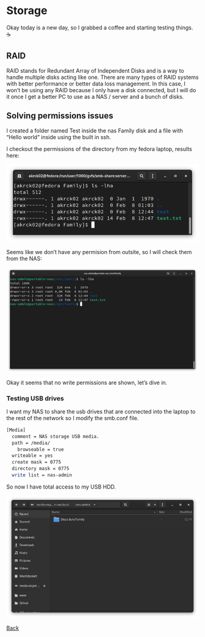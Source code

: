 # Storage

Okay today is a new day, so I grabbed a coffee and starting testing things. ☕️

## RAID

RAID stands for Redundant Array of Independent Disks and is a way to handle multiple disks acting like one. There are many types of RAID systems with better performance or better data loss management. In this case, I won’t be using any RAID because I only have a disk connected, but I will do it once I get a better PC to use as a NAS / server and a bunch of disks. 

## Solving permissions issues

I created a folder named Test inside the nas Family disk and a file  with “Hello world” inside using the built in ssh.

I checkout the permissions of the directory from my fedora laptop, results here: 

![permissions](Storage/permissions1.png)

 

Seems like we don’t have any permision from outsite, so I will check them from the NAS:

![permissions](Storage/permissions2.png)

Okay it seems that no write permissions are shown, let’s dive in.

### Testing USB drives

I want my NAS to share the usb drives that are connected into the laptop to the rest of the network so I modify the smb.conf file.

```bash
[Media]
  comment = NAS storage USB media.
  path = /media/
	browseable = true
  writeable = yes
  create mask = 0775
  directory mask = 0775
  write list = nas-admin		
```

So now I have total access to my USB HDD. 

![usb disk](Storage/UsbDisk.png)

[Back](../README.md)